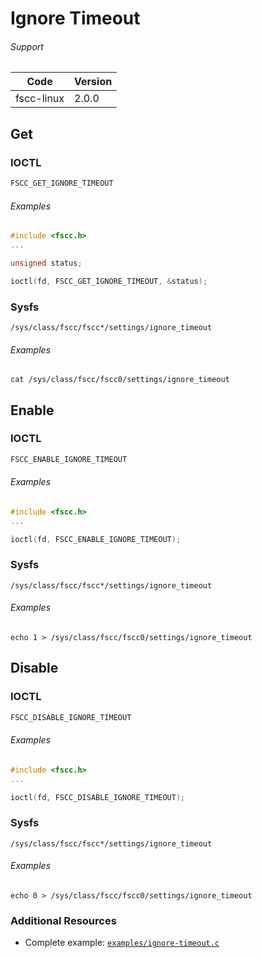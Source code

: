 # Ignore Timeout

###### Support
| Code | Version |
| ---- | ------- |
| fscc-linux | 2.0.0 |


## Get
### IOCTL
```c
FSCC_GET_IGNORE_TIMEOUT
```

###### Examples
```c
#include <fscc.h>
...

unsigned status;

ioctl(fd, FSCC_GET_IGNORE_TIMEOUT, &status);
```

### Sysfs
```
/sys/class/fscc/fscc*/settings/ignore_timeout
```

###### Examples
```
cat /sys/class/fscc/fscc0/settings/ignore_timeout
```


## Enable
### IOCTL
```c
FSCC_ENABLE_IGNORE_TIMEOUT
```

###### Examples
```c
#include <fscc.h>
...

ioctl(fd, FSCC_ENABLE_IGNORE_TIMEOUT);
```

### Sysfs
```
/sys/class/fscc/fscc*/settings/ignore_timeout
```

###### Examples
```
echo 1 > /sys/class/fscc/fscc0/settings/ignore_timeout
```


## Disable
### IOCTL
```c
FSCC_DISABLE_IGNORE_TIMEOUT
```

###### Examples
```c
#include <fscc.h>
...

ioctl(fd, FSCC_DISABLE_IGNORE_TIMEOUT);
```

### Sysfs
```
/sys/class/fscc/fscc*/settings/ignore_timeout
```

###### Examples
```
echo 0 > /sys/class/fscc/fscc0/settings/ignore_timeout
```


### Additional Resources
- Complete example: [`examples/ignore-timeout.c`](../examples/ignore-timeout.c)
